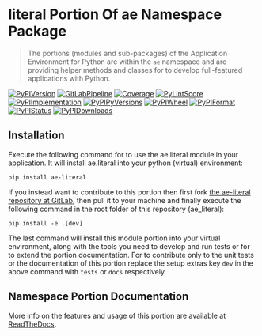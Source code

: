 <!--
  THIS FILE IS EXCLUSIVELY MAINTAINED IN THE AE ROOT PACKAGE. ANY CHANGES SHOULD BE DONE THERE.
  All changes will be deployed automatically to all the portions of this namespace package.
-->
# literal Portion Of ae Namespace Package

>The portions (modules and sub-packages) of the Application Environment for Python are within
the `ae` namespace and are providing helper methods and classes for to develop
full-featured applications with Python.

[![PyPIVersion](https://img.shields.io/pypi/v/ae_literal?logo=python?logo=python)](https://gitlab.com/ae-group/ae_literal)
[![GitLabPipeline](https://img.shields.io/gitlab/pipeline/ae-group/ae_literal/master?logo=python)](https://gitlab.com/ae-group/ae_literal)
[![Coverage](https://ae-group.gitlab.io/ae_literal/coverage.svg)](https://ae-group.gitlab.io/ae_literal/coverage/ae_literal_py.html)
[![PyLintScore](https://ae-group.gitlab.io/ae_literal/pylint.svg)](https://ae-group.gitlab.io/ae_literal/pylint.log)
[![PyPIImplementation](https://img.shields.io/pypi/implementation/ae_literal?logo=python?logo=python)](https://gitlab.com/ae-group/ae_literal)
[![PyPIPyVersions](https://img.shields.io/pypi/pyversions/ae_literal?logo=python?logo=python)](https://gitlab.com/ae-group/ae_literal)
[![PyPIWheel](https://img.shields.io/pypi/wheel/ae_literal?logo=python?logo=python)](https://gitlab.com/ae-group/ae_literal)
[![PyPIFormat](https://img.shields.io/pypi/format/ae_literal?logo=python?logo=python)](https://gitlab.com/ae-group/ae_literal)
[![PyPIStatus](https://img.shields.io/pypi/status/ae_literal?logo=python?logo=python)](https://gitlab.com/ae-group/ae_literal)
[![PyPIDownloads](https://img.shields.io/pypi/dm/ae_literal?logo=python?logo=python)](https://gitlab.com/ae-group/ae_literal)


## Installation

Execute the following command for to use the ae.literal module in your
application. It will install ae.literal into your python (virtual) environment:
 
```shell script
pip install ae-literal
```

If you instead want to contribute to this portion then first fork
[the ae-literal repository at GitLab](https://gitlab.com/ae-group/ae_literal "ae.literal code repository"),
then pull it to your machine and finally execute the following command in the root folder
of this repository (ae_literal):

```shell script
pip install -e .[dev]
```

The last command will install this module portion into your virtual environment, along with
the tools you need to develop and run tests or for to extend the portion documentation.
For to contribute only to the unit tests or the documentation of this portion replace
the setup extras key `dev` in the above command with `tests` or `docs` respectively.


## Namespace Portion Documentation

More info on the features and usage of this portion are available at
[ReadTheDocs](https://ae.readthedocs.io/en/latest/_autosummary/ae.literal.html#module-ae.literal
"ae_literal documentation").

<!-- Common files version 0.0.25 deployed (with 0.0.25)
     to the ae_literal module version 0.0.16.
-->